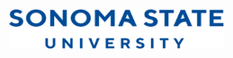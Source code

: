 <!-- banner here -->
<h1 align="center"> </h1>


<h4 align="center"> <img src="https://github.com/emendoz/emendoz/blob/main/images/SSU_blue.PNG" data-canonical-src="https://github.com/emendoz/emendoz/blob/main/images/SSU_blue.PNG " width="381" height="70" /> </h4>

<!--
**emendoz/emendoz** is a ✨ _special_ ✨ repository because its `README.md` (this file) appears on your GitHub profile.

Here are some ideas to get you started:

- 🔭 I’m currently working on ...
- 🌱 I’m currently learning ...
- 👯 I’m looking to collaborate on ...
- 🤔 I’m looking for help with ...
- 💬 Ask me about ...
- 📫 How to reach me: ...
- 😄 Pronouns: ...
- ⚡ Fun fact: ...
-->
